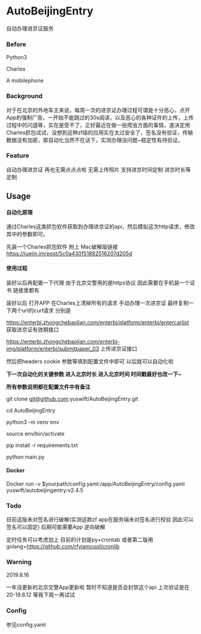 # AutoBeijingEntry
自动办理进京证服务
### Before

Python3  

Charles

A mobilephone

### Background

对于在北京的外地车主来说，每周一次的进京证办理过程可谓是十分恶心，点开App的强制广告，一开始不能跳过的30s阅读，以及恶心的各种证件的上传，上传过程中的闪退等，实在是受不了，正好最近在做一些爬虫方面的事情，遂决定用Charles抓包试试，没想到这种zf级的应用实在太过安全了，签名没有验证，传输数据没有加密，那自动化当然不在话下，实测办理没问题~稳定性有待验证。 

### Feature

自动办理进京证 再也无需点点点啦  无需上传照片 支持进京时间定制 进京时长等定制

## Usage

#### 自动化原理

通过Charles这类抓包软件获取到办理进京证的api，然后模拟这次http请求，修改其中的参数即可。

先装一个Charles抓包软件 附上 Mac破解版链接 https://juejin.im/post/5c0a430f51882516207d205d

#### 使用过程

装好以后再配置一下代理 由于北京交警用的是https协议 因此需要在手机装一个证书 链接里都有

装好以后 打开APP 在Charles上清掉所有的请求 手动办理一次进京证 最终复制一下两个url的curl请求 分别是

https://enterbj.zhongchebaolian.com/enterbj/platform/enterbj/entercarlist 获取进京证有效期接口

https://enterbj.zhongchebaolian.com/enterbj-img/platform/enterbj/submitpaper_03 上传进京证接口

然后把headers cookie 参数等填到配置文件中即可 以后就可以自动化啦

**下一次自动化的关键参数 进入北京时长 进入北京时间 时间戳最好也改一下~**

**所有参数说明都在配置文件中有备注**

git clone git@github.com:yuswift/AutoBeijingEntry.git

cd AutoBeijingEntry

python3 -m venv env

source env/bin/activate

pip install -r requirements.txt

python main.py

#### Docker

Docker run -v $yourpath/config.yaml:/app/AutoBeijingEntry/config.yaml  yuswift/autobeijingentry:v2.4.5

### Todo

目前这版未对签名进行破解(实测这款zf app在服务端未对签名进行校验 因此可以签名可以固定) 后期可能需要App 逆向破解

定时任务可以考虑加上 目前的计划是py+crontab 或者第二版用golang+https://github.com/rfyiamcool/cronlib



### Warning

2019.8.16

一年没更新的北京交警App更新啦 暂时不知道是否会封禁这个api 上次验证是在20-19.8.12  等我下周一再试试

### Config

参见config.yaml

